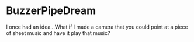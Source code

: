# BuzzerPipeDream
I once had an idea...What if I made a camera that you could point at a piece of sheet music and have it play that music? 
